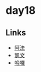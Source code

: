 # day18

## Links

- [阿法](https://rabbittee.github.io/JavaScript30/day18/alpha/dist/)
- [凱文](https://rabbittee.github.io/JavaScript30/day18/kevin/)
- [哈囉](https://rabbittee.github.io/JavaScript30/day18/kirby/)
